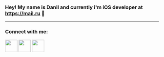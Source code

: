 ### Hey! My name is Danil and currently i'm iOS developer at https://mail.ru 👋
___

### Connect with me:


[<img src="https://user-images.githubusercontent.com/77940475/133942036-326f4cdc-e83c-4901-a04e-216247b6b9c3.png" height='40'>][telegram]
[<img src="https://user-images.githubusercontent.com/77940475/133942086-c0dd878a-517d-46b3-99ec-a486ea069616.png" height='40'>][instagram]
[<img src="https://user-images.githubusercontent.com/77940475/133942037-666a9431-779e-4b96-88ba-609110e7b1b4.png" height='40'>][linkedin]

[linkedin]: https://www.linkedin.com/in/danil-nurgaliev-359148201/
[instagram]: https://www.instagram.com/dankehotfire/
[telegram]: https://t.me/nurgalievd
